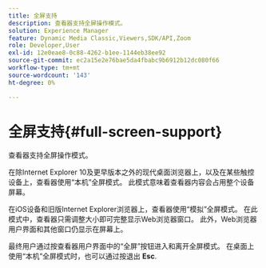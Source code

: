 ```yaml
---
title: 全屏支持
description: 查看器支持全屏操作模式。
solution: Experience Manager
feature: Dynamic Media Classic,Viewers,SDK/API,Zoom
role: Developer,User
exl-id: 12e0eae8-0c88-4262-b1ee-1144eb38ee92
source-git-commit: ec2a15e2e76bae5da4fbabc9b6912b12dc080f66
workflow-type: tm+mt
source-wordcount: '143'
ht-degree: 0%

---
```


# 全屏支持{#full-screen-support}

查看器支持全屏操作模式。

在除Internet Explorer 10及更早版本之外的现代桌面浏览器上，以及在某些触控设备上，查看器使用“本机”全屏模式。 此模式意味着查看器内容会占用整个设备屏幕。

在iOS设备和旧版Internet Explorer浏览器上，查看器使用“模拟”全屏模式。 在此模式中，查看器只需调整大小即可完整显示Web浏览器窗口。 此外，Web浏览器用户界面和其他窗口仍显示在屏幕上。

最终用户通过按查看器用户界面中的“全屏”按钮进入和离开全屏模式。 在桌面上使用“本机”全屏模式时，也可以通过按退出 **Esc**.
